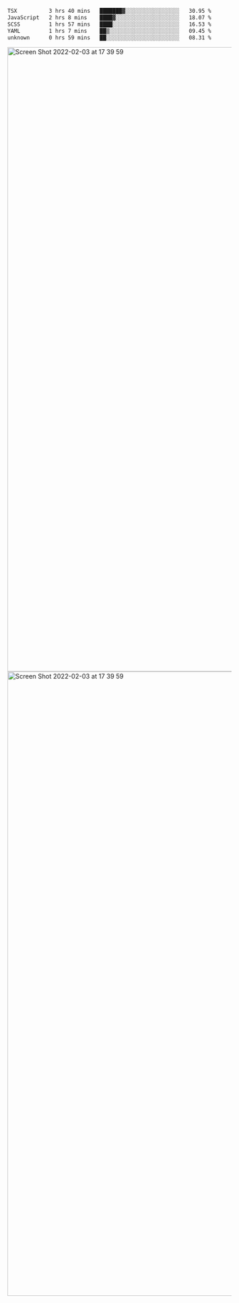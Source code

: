 <!--START_SECTION:waka-->

```txt
TSX          3 hrs 40 mins   ███████▓░░░░░░░░░░░░░░░░░   30.95 %
JavaScript   2 hrs 8 mins    ████▓░░░░░░░░░░░░░░░░░░░░   18.07 %
SCSS         1 hrs 57 mins   ████░░░░░░░░░░░░░░░░░░░░░   16.53 %
YAML         1 hrs 7 mins    ██▒░░░░░░░░░░░░░░░░░░░░░░   09.45 %
unknown      0 hrs 59 mins   ██░░░░░░░░░░░░░░░░░░░░░░░   08.31 %
```

<!--END_SECTION:waka-->

<img width="1400" alt="Screen Shot 2022-02-03 at 17 39 59" src="https://user-images.githubusercontent.com/45716542/152387304-f2b60485-53a6-4f4b-a818-5cefb1b0c0ae.png">
<img width="1400" alt="Screen Shot 2022-02-03 at 17 39 59" src="https://user-images.githubusercontent.com/45716542/152387273-ea5cdf21-2a45-44da-8bef-00c1763b1d42.png">

